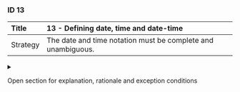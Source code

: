 ### ID 13

| Title    | __13 - Defining date, time and date-time__ |
| :----    | :---------- |
| Strategy | The date and time notation must be complete and unambiguous. |

<details><summary>

Open section for explanation, rationale and exception conditions 

</summary>

#### Explanation

Date, time and date-time notation must conform to W3C DTF Note ISO 8601 [\[7\]](../references.html).
This ensures unambiguous interpretation of date/time internationally.

Advice for specification of a time or a timestamp:
+ Use UTC and the "Z" as time zone designator;
+ Specify the time with seconds and milliseconds. If milliseconds are not known, use "000".

Example: `2020-02-07T14:55:42.000Z` or `14:55:43.000Z` 

#### Rationale

The date/time notation according to W3C DTF Note ISO 8601 [\[7\]](../references.html) is defined in [TC021](https://energiedatawijzer.nl/documenten/tc021-vastlegging-datum-tijd-conventies/).

#### Exceptions

None.

</details>

